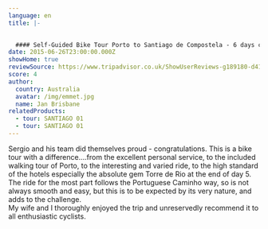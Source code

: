 ```yaml
---
language: en
title: |-
  

  #### Self-Guided Bike Tour Porto to Santiago de Compostela - 6 days cycling
date: 2015-06-26T23:00:00.000Z
showHome: true
reviewSource: https://www.tripadvisor.co.uk/ShowUserReviews-g189180-d4105907-r283286719-Top_Bike_tours_Portugal-Porto_Porto_District_Northern_Portugal.html
score: 4
author:
  country: Australia
  avatar: /img/emmet.jpg
  name: Jan Brisbane
relatedProducts:
  - tour: SANTIAGO 01
  - tour: SANTIAGO 01
---
```

Sergio and his team did themselves proud - congratulations. This is a bike tour with a difference....from the excellent personal service, to the included walking tour of Porto, to the interesting and varied ride, to the high standard of the hotels especially the absolute gem Torre de Rio at the end of day 5.\
The ride for the most part follows the Portuguese Caminho way, so is not always smooth and easy, but this is to be expected by its very nature, and adds to the challenge.\
My wife and I thoroughly enjoyed the trip and unreservedly recommend it to all enthusiastic cyclists.